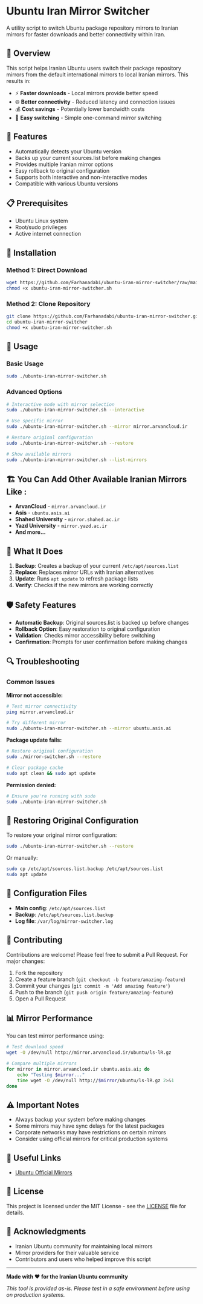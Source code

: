 # Ubuntu Iran Mirror Switcher

A utility script to switch Ubuntu package repository mirrors to Iranian mirrors for faster downloads and better connectivity within Iran.

## 📖 Overview

This script helps Iranian Ubuntu users switch their package repository mirrors from the default international mirrors to local Iranian mirrors. This results in:

- ⚡ **Faster downloads** - Local mirrors provide better speed
- 🌐 **Better connectivity** - Reduced latency and connection issues
- 💰 **Cost savings** - Potentially lower bandwidth costs
- 🔄 **Easy switching** - Simple one-command mirror switching

## 🚀 Features

- Automatically detects your Ubuntu version
- Backs up your current sources.list before making changes
- Provides multiple Iranian mirror options
- Easy rollback to original configuration
- Supports both interactive and non-interactive modes
- Compatible with various Ubuntu versions

## 📋 Prerequisites

- Ubuntu Linux system
- Root/sudo privileges
- Active internet connection

## 🔧 Installation

### Method 1: Direct Download
```bash
wget https://github.com/Farhanadabi/ubuntu-iran-mirror-switcher/raw/main/ubuntu-iran-mirror-switcher.sh
chmod +x ubuntu-iran-mirror-switcher.sh
```

### Method 2: Clone Repository
```bash
git clone https://github.com/Farhanadabi/ubuntu-iran-mirror-switcher.git
cd ubuntu-iran-mirror-switcher
chmod +x ubuntu-iran-mirror-switcher.sh
```

## 🎯 Usage

### Basic Usage
```bash
sudo ./ubuntu-iran-mirror-switcher.sh
```

### Advanced Options
```bash
# Interactive mode with mirror selection
sudo ./ubuntu-iran-mirror-switcher.sh --interactive

# Use specific mirror
sudo ./ubuntu-iran-mirror-switcher.sh --mirror mirror.arvancloud.ir

# Restore original configuration
sudo ./ubuntu-iran-mirror-switcher.sh --restore

# Show available mirrors
sudo ./ubuntu-iran-mirror-switcher.sh --list-mirrors
```

## 🏗️ You Can Add Other Available Iranian Mirrors Like :



- **ArvanCloud** - `mirror.arvancloud.ir`
- **Asis** - `ubuntu.asis.ai`
- **Shahed University** - `mirror.shahed.ac.ir`
- **Yazd University** - `mirror.yazd.ac.ir`
- **And more...**

## 📁 What It Does

1. **Backup**: Creates a backup of your current `/etc/apt/sources.list`
2. **Replace**: Replaces mirror URLs with Iranian alternatives
3. **Update**: Runs `apt update` to refresh package lists
4. **Verify**: Checks if the new mirrors are working correctly

## 🛡️ Safety Features

- **Automatic Backup**: Original sources.list is backed up before changes
- **Rollback Option**: Easy restoration to original configuration
- **Validation**: Checks mirror accessibility before switching
- **Confirmation**: Prompts for user confirmation before making changes

## 🔍 Troubleshooting

### Common Issues

**Mirror not accessible:**
```bash
# Test mirror connectivity
ping mirror.arvancloud.ir

# Try different mirror
sudo ./ubuntu-iran-mirror-switcher.sh --mirror ubuntu.asis.ai
```

**Package update fails:**
```bash
# Restore original configuration
sudo ./mirror-switcher.sh --restore

# Clear package cache
sudo apt clean && sudo apt update
```

**Permission denied:**
```bash
# Ensure you're running with sudo
sudo ./ubuntu-iran-mirror-switcher.sh
```

## 🔄 Restoring Original Configuration

To restore your original mirror configuration:

```bash
sudo ./ubuntu-iran-mirror-switcher.sh --restore
```

Or manually:
```bash
sudo cp /etc/apt/sources.list.backup /etc/apt/sources.list
sudo apt update
```

## 📝 Configuration Files

- **Main config**: `/etc/apt/sources.list`
- **Backup**: `/etc/apt/sources.list.backup`
- **Log file**: `/var/log/mirror-switcher.log`

## 🤝 Contributing

Contributions are welcome! Please feel free to submit a Pull Request. For major changes:

1. Fork the repository
2. Create a feature branch (`git checkout -b feature/amazing-feature`)
3. Commit your changes (`git commit -m 'Add amazing feature'`)
4. Push to the branch (`git push origin feature/amazing-feature`)
5. Open a Pull Request

## 📊 Mirror Performance

You can test mirror performance using:

```bash
# Test download speed
wget -O /dev/null http://mirror.arvancloud.ir/ubuntu/ls-lR.gz

# Compare multiple mirrors
for mirror in mirror.arvancloud.ir ubuntu.asis.ai; do
    echo "Testing $mirror..."
    time wget -O /dev/null http://$mirror/ubuntu/ls-lR.gz 2>&1
done
```

## ⚠️ Important Notes

- Always backup your system before making changes
- Some mirrors may have sync delays for the latest packages
- Corporate networks may have restrictions on certain mirrors
- Consider using official mirrors for critical production systems

## 🔗 Useful Links

- [Ubuntu Official Mirrors](https://launchpad.net/ubuntu/+archivemirrors)

## 📜 License

This project is licensed under the MIT License - see the [LICENSE](LICENSE) file for details.

## 🙏 Acknowledgments

- Iranian Ubuntu community for maintaining local mirrors
- Mirror providers for their valuable service
- Contributors and users who helped improve this script



---

**Made with ❤️ for the Iranian Ubuntu community**

*This tool is provided as-is. Please test in a safe environment before using on production systems.*

